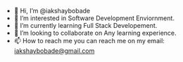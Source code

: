 - 👋 Hi, I’m @iakshaybobade
- 👀 I’m interested in Software Development Enviornment.
- 🌱 I’m currently learning Full Stack Developement.
- 💞️ I’m looking to collaborate on Any learning experience.
- 📫 How to reach me you can reach me on my email: iakshaybobade@gmail.com

<!---
iakshaybobade/iakshaybobade is a ✨ special ✨ repository because its `README.md` (this file) appears on your GitHub profile.
You can click the Preview link to take a look at your changes.
--->
